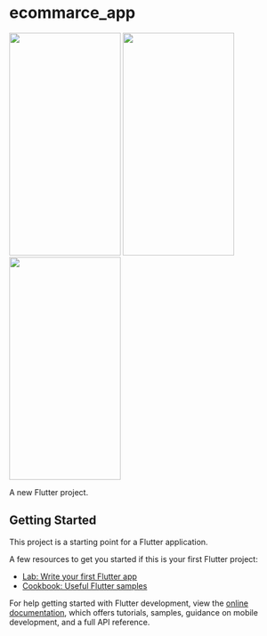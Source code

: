 
# ecommarce_app

<img src="https://github.com/SKeval/ecommarce_app/assets/100701924/52912bdf-023a-4080-9f66-22ec8523ddb0" data-canonical-src="https://github.com/SKeval/ecommarce_app/assets/100701924/52912bdf-023a-4080-9f66-22ec8523ddb0" width="200" height="400" />


<img src="https://github.com/SKeval/ecommarce_app/assets/100701924/aa63abbe-68d0-4d98-9f99-f37c0519c3ef" data-canonical-src="https://github.com/SKeval/ecommarce_app/assets/100701924/aa63abbe-68d0-4d98-9f99-f37c0519c3ef" width="200" height="400" />


<img src="https://github.com/SKeval/ecommarce_app/assets/100701924/aeec9509-eb67-4647-a735-2934af9a13ec" data-canonical-src="https://github.com/SKeval/ecommarce_app/assets/100701924/aeec9509-eb67-4647-a735-2934af9a13ec" width="200" height="400" />




A new Flutter project.

## Getting Started

This project is a starting point for a Flutter application.

A few resources to get you started if this is your first Flutter project:

- [Lab: Write your first Flutter app](https://docs.flutter.dev/get-started/codelab)
- [Cookbook: Useful Flutter samples](https://docs.flutter.dev/cookbook)

For help getting started with Flutter development, view the
[online documentation](https://docs.flutter.dev/), which offers tutorials,
samples, guidance on mobile development, and a full API reference.
